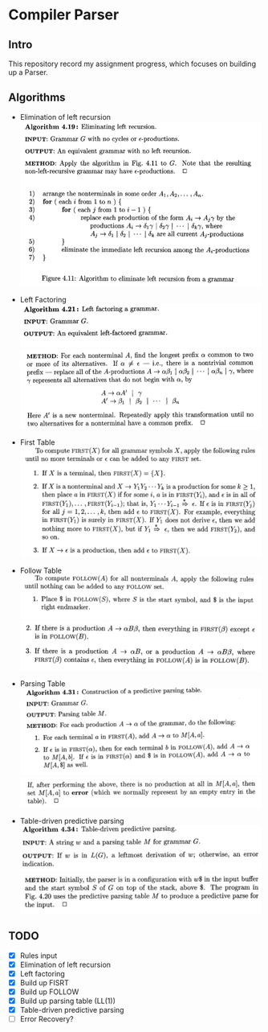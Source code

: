 # Compiler Parser
## Intro
This repository record my assignment progress, which focuses on building up a Parser.

<!-- ## Pipeline -->
## Algorithms
- Elimination of left recursion
![img](imgs/alg-elimination_left_recursion.png)

- Left Factoring
![img](imgs/alg-left_factoring1.png)
![img](imgs/alg-left_factoring2.png)

- First Table
![img](imgs/alg-build_first.png)

- Follow Table
![img](imgs/alg-build_follow1.png)
![img](imgs/alg-build_follow2.png)

- Parsing Table
![img](imgs/alg-build_parsing_table1.png)
![img](imgs/alg-build_parsing_table2.png)

- Table-driven predictive parsing
![img](imgs/alg-parsing1.png)
![img](imgs/alg-parsing2.png)

## TODO
- [x] Rules input
- [x] Elimination of left recursion
- [x] Left factoring
- [x] Build up FISRT
- [x] Build up FOLLOW
- [x] Build up parsing table (LL(1))
- [x] Table-driven predictive parsing
- [ ] Error Recovery?